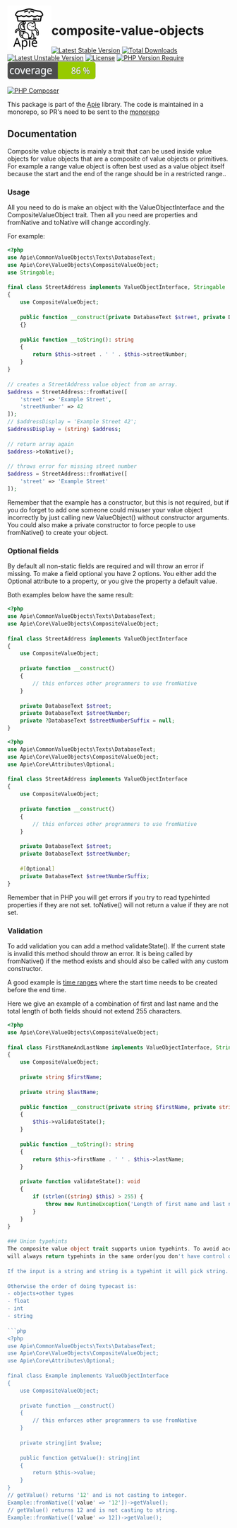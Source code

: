 <img src="https://raw.githubusercontent.com/apie-lib/apie-lib-monorepo/main/docs/apie-logo.svg" width="100px" align="left" />
<h1>composite-value-objects</h1>






 [![Latest Stable Version](http://poser.pugx.org/apie/composite-value-objects/v)](https://packagist.org/packages/apie/composite-value-objects) [![Total Downloads](http://poser.pugx.org/apie/composite-value-objects/downloads)](https://packagist.org/packages/apie/composite-value-objects) [![Latest Unstable Version](http://poser.pugx.org/apie/composite-value-objects/v/unstable)](https://packagist.org/packages/apie/composite-value-objects) [![License](http://poser.pugx.org/apie/composite-value-objects/license)](https://packagist.org/packages/apie/composite-value-objects) [![PHP Version Require](http://poser.pugx.org/apie/composite-value-objects/require/php)](https://packagist.org/packages/apie/composite-value-objects) [![Code coverage](https://raw.githubusercontent.com/apie-lib/composite-value-objects/main/coverage_badge.svg)](https://apie-lib.github.io/coverage/composite-value-objects/index.html)  

[![PHP Composer](https://github.com/apie-lib/composite-value-objects/actions/workflows/php.yml/badge.svg?event=push)](https://github.com/apie-lib/composite-value-objects/actions/workflows/php.yml)

This package is part of the [Apie](https://github.com/apie-lib) library.
The code is maintained in a monorepo, so PR's need to be sent to the [monorepo](https://github.com/apie-lib/apie-lib-monorepo/pulls)

## Documentation
Composite value objects is mainly a trait that can be used inside value objects for value objects that are a composite of value objects or primitives. For example a range value object is often best used as a value object itself because the start and the end of the range should be in a restricted range..

### Usage
All you need to do is make an object with the ValueObjectInterface and the CompositeValueObject trait. Then all you need are properties and fromNative and toNative will change accordingly.

For example:
```php
<?php
use Apie\CommonValueObjects\Texts\DatabaseText;
use Apie\Core\ValueObjects\CompositeValueObject;
use Stringable;

final class StreetAddress implements ValueObjectInterface, Stringable
{
    use CompositeValueObject;

    public function __construct(private DatabaseText $street, private DatabaseText $streetNumber)
    {}

    public function __toString(): string
    {
        return $this->street . ' ' . $this->streetNumber;
    }
}

// creates a StreetAddress value object from an array.
$address = StreetAddress::fromNative([
    'street' => 'Example Street',
    'streetNumber' => 42
]);
// $addressDisplay = 'Example Street 42';
$addressDisplay = (string) $address;

// return array again
$address->toNative();

// throws error for missing street number
$address = StreetAddress::fromNative([
    'street' => 'Example Street'
]);

```

Remember that the example has a constructor, but this is not required, but if you do forget to add one someone could misuser your
value object incorrectly by just calling new ValueObject() without constructor arguments. You could also make a private constructor
to force people to use fromNative() to create your object.

### Optional fields
By default all non-static fields are required and will throw an error if missing. To make a field optional you have 2 options.
You either add the Optional attribute to a property, or you give the property a default value.

Both examples below have the same result:

```php
<?php
use Apie\CommonValueObjects\Texts\DatabaseText;
use Apie\Core\ValueObjects\CompositeValueObject;

final class StreetAddress implements ValueObjectInterface
{
    use CompositeValueObject;

    private function __construct()
    {
        // this enforces other programmers to use fromNative
    }

    private DatabaseText $street;
    private DatabaseText $streetNumber;
    private ?DatabaseText $streetNumberSuffix = null;
}
```

```php
<?php
use Apie\CommonValueObjects\Texts\DatabaseText;
use Apie\Core\ValueObjects\CompositeValueObject;
use Apie\Core\Attributes\Optional;

final class StreetAddress implements ValueObjectInterface
{
    use CompositeValueObject;

    private function __construct()
    {
        // this enforces other programmers to use fromNative
    }

    private DatabaseText $street;
    private DatabaseText $streetNumber;

    #[Optional]
    private DatabaseText $streetNumberSuffix;
}
```
Remember that in PHP you will get errors if you try to read typehinted properties if they are not set. toNative() will not return
a value if they are not set.

### Validation
To add validation you can add a method validateState(). If the current state is invalid this method should throw an error.
It is being called by fromNative() if the method exists and should also be called with any custom constructor.

A good example is [time ranges](https://github.com/apie-lib/common-value-objects/blob/main/src/Ranges/DateTimeRange.php#L43) where the start time needs to be created before the end time.

Here we give an example of a combination of first and last name and the total length of both fields should not extend 255 characters.

```php
<?php
use Apie\Core\ValueObjects\CompositeValueObject;

final class FirstNameAndLastName implements ValueObjectInterface, Stringable
{
    use CompositeValueObject;

    private string $firstName;

    private string $lastName;

    public function __construct(private string $firstName, private string $lastName)
    {
        $this->validateState();
    }

    public function __toString(): string
    {
        return $this->firstName . ' ' . $this->lastName;
    }

    private function validateState(): void
    {
        if (strlen((string) $this) > 255) {
            throw new RuntimeException('Length of first name and last name should not exceed 255 characters');
        }
    }
}

### Union typehints
The composite value object trait supports union typehints. To avoid accidental casting and that the reflection API of PHP
will always return typehints in the same order(you don't have control over this) we check specific types first.

If the input is a string and string is a typehint it will pick string.

Otherwise the order of doing typecast is:
- objects+other types
- float
- int
- string

```php
<?php
use Apie\CommonValueObjects\Texts\DatabaseText;
use Apie\Core\ValueObjects\CompositeValueObject;
use Apie\Core\Attributes\Optional;

final class Example implements ValueObjectInterface
{
    use CompositeValueObject;

    private function __construct()
    {
        // this enforces other programmers to use fromNative
    }

    private string|int $value;

    public function getValue(): string|int
    {
        return $this->value;
    }
}
// getValue() returns '12' and is not casting to integer.
Example::fromNative(['value' => '12'])->getValue();
// getValue() returns 12 and is not casting to string.
Example::fromNative(['value' => 12])->getValue();
```
